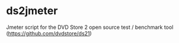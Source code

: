 # ds2jmeter
Jmeter script for the DVD Store 2 open source test / benchmark tool (https://github.com/dvdstore/ds21)
